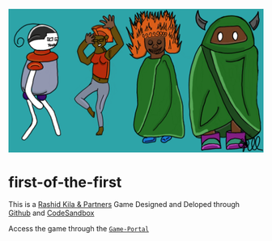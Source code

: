 <a href="https://github.com/rashid-k862/first-of-the-first"><img src="Untitled 22.png" /></a>

# first-of-the-first

This is a [Rashid Kila & Partners](https://rashid-kila-partners.business.site/?utm_source=gmb&utm_medium=referral) Game Designed and Deloped through
[Github](https://github.com/) and [CodeSandbox](https://codesandbox.io/signin?continue=/dashboard/home)

Access the game through the [`Game-Portal`](https://clf38i.sse.codesandbox.io/)
